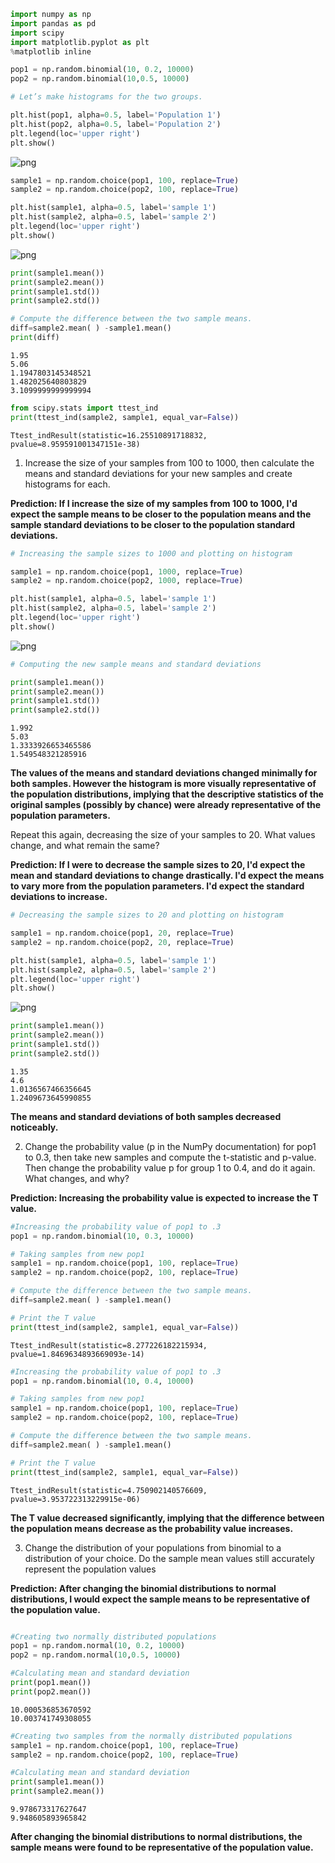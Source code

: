 

```python
import numpy as np
import pandas as pd
import scipy
import matplotlib.pyplot as plt
%matplotlib inline
```


```python
pop1 = np.random.binomial(10, 0.2, 10000)
pop2 = np.random.binomial(10,0.5, 10000) 

# Let’s make histograms for the two groups. 

plt.hist(pop1, alpha=0.5, label='Population 1') 
plt.hist(pop2, alpha=0.5, label='Population 2') 
plt.legend(loc='upper right') 
plt.show()
```


![png](output_1_0.png)



```python
sample1 = np.random.choice(pop1, 100, replace=True)
sample2 = np.random.choice(pop2, 100, replace=True)

plt.hist(sample1, alpha=0.5, label='sample 1') 
plt.hist(sample2, alpha=0.5, label='sample 2') 
plt.legend(loc='upper right') 
plt.show()
```


![png](output_2_0.png)



```python
print(sample1.mean())
print(sample2.mean())
print(sample1.std())
print(sample2.std())

# Compute the difference between the two sample means.
diff=sample2.mean( ) -sample1.mean()
print(diff)
```

    1.95
    5.06
    1.1947803145348521
    1.482025640803829
    3.1099999999999994



```python
from scipy.stats import ttest_ind
print(ttest_ind(sample2, sample1, equal_var=False))
```

    Ttest_indResult(statistic=16.25510891718832, pvalue=8.959591001347151e-38)


1. Increase the size of your samples from 100 to 1000, then calculate the means and standard deviations for your new samples and create histograms for each. 

**Prediction: If I increase the size of my samples from 100 to 1000, I'd expect the sample means to be closer to the population means and the sample standard deviations to be closer to the population standard deviations.**


```python
# Increasing the sample sizes to 1000 and plotting on histogram

sample1 = np.random.choice(pop1, 1000, replace=True)
sample2 = np.random.choice(pop2, 1000, replace=True)

plt.hist(sample1, alpha=0.5, label='sample 1') 
plt.hist(sample2, alpha=0.5, label='sample 2') 
plt.legend(loc='upper right') 
plt.show()
```


![png](output_7_0.png)



```python
# Computing the new sample means and standard deviations

print(sample1.mean())
print(sample2.mean())
print(sample1.std())
print(sample2.std())
```

    1.992
    5.03
    1.3333926653465586
    1.549548321285916


**The values of the means and standard deviations changed minimally for both samples. However the histogram is more visually representative of the population distributions, implying that the descriptive statistics of the original samples (possibly by chance) were already representative of the population parameters.**

Repeat this again, decreasing the size of your samples to 20. What values change, and what remain the same?

**Prediction: If I were to decrease the sample sizes to 20, I'd expect the mean and standard deviations to change drastically. I'd expect the means to vary more from the population parameters. I'd expect the standard deviations to increase.**


```python
# Decreasing the sample sizes to 20 and plotting on histogram

sample1 = np.random.choice(pop1, 20, replace=True)
sample2 = np.random.choice(pop2, 20, replace=True)

plt.hist(sample1, alpha=0.5, label='sample 1') 
plt.hist(sample2, alpha=0.5, label='sample 2') 
plt.legend(loc='upper right') 
plt.show()
```


![png](output_12_0.png)



```python
print(sample1.mean())
print(sample2.mean())
print(sample1.std())
print(sample2.std())
```

    1.35
    4.6
    1.0136567466356645
    1.2409673645990855


**The means and standard deviations of both samples decreased noticeably.**

2. Change the probability value (p in the NumPy documentation) for pop1 to 0.3, then take new samples and compute the t-statistic and p-value. Then change the probability value p for group 1 to 0.4, and do it again. What changes, and why?

**Prediction: Increasing the probability value is expected to increase the T value.**


```python
#Increasing the probability value of pop1 to .3
pop1 = np.random.binomial(10, 0.3, 10000)

# Taking samples from new pop1
sample1 = np.random.choice(pop1, 100, replace=True)
sample2 = np.random.choice(pop2, 100, replace=True)
```


```python
# Compute the difference between the two sample means.
diff=sample2.mean( ) -sample1.mean()

# Print the T value 
print(ttest_ind(sample2, sample1, equal_var=False))
```

    Ttest_indResult(statistic=8.277226182215934, pvalue=1.8469634893669093e-14)



```python
#Increasing the probability value of pop1 to .3
pop1 = np.random.binomial(10, 0.4, 10000)

# Taking samples from new pop1
sample1 = np.random.choice(pop1, 100, replace=True)
sample2 = np.random.choice(pop2, 100, replace=True)
```


```python
# Compute the difference between the two sample means.
diff=sample2.mean( ) -sample1.mean()

# Print the T value 
print(ttest_ind(sample2, sample1, equal_var=False))
```

    Ttest_indResult(statistic=4.750902140576609, pvalue=3.953722313229915e-06)


**The T value decreased significantly, implying that the difference between the population means decrease as the probability value increases.**

3. Change the distribution of your populations from binomial to a distribution of your choice. Do the sample mean values still accurately represent the population values

**Prediction: After changing the binomial distributions to normal distributions, I would expect the sample means to be representative of the population value.**


```python

#Creating two normally distributed populations
pop1 = np.random.normal(10, 0.2, 10000)
pop2 = np.random.normal(10,0.5, 10000) 

#Calculating mean and standard deviation
print(pop1.mean())
print(pop2.mean())


```

    10.000536853670592
    10.003741749308055



```python
#Creating two samples from the normally distributed populations
sample1 = np.random.choice(pop1, 100, replace=True)
sample2 = np.random.choice(pop2, 100, replace=True)

#Calculating mean and standard deviation
print(sample1.mean())
print(sample2.mean())

```

    9.978673317627647
    9.948605893965842


**After changing the binomial distributions to normal distributions, the sample means were found to be representative of the population value.**


```python

```
